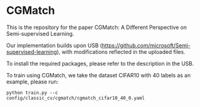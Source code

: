 # CGMatch

This is the repository for the paper CGMatch: A Different Perspective on Semi-supervised Learning.

Our implementation builds upon USB (https://github.com/microsoft/Semi-supervised-learning), with modifications reflected in the uploaded files.

To install the required packages, please refer to the description in the USB.

To train using CGMatch, we take the dataset CIFAR10 with 40 labels as an example, please run:
```
python train.py --c config/classic_cv/cgmatch/cgmatch_cifar10_40_0.yaml
```
